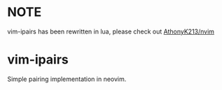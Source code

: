 # NOTE
vim-ipairs has been rewritten in lua, please check out [AthonyK213/nvim](https://github.com/AnthonyK213/nvim/blob/master/lua/utility/lua-pairs.lua)

# vim-ipairs
Simple pairing implementation in neovim.
